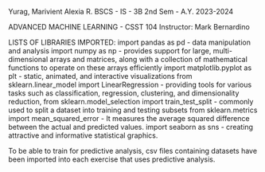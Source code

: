 Yurag, Marivient Alexia R.
BSCS - IS - 3B
2nd Sem - A.Y. 2023-2024

ADVANCED MACHINE LEARNING - CSST 104
Instructor: Mark Bernardino

LISTS OF LIBRARIES IMPORTED:
import pandas as pd - data manipulation and analysis
import numpy as np - provides support for large, multi-dimensional arrays and matrices, along with a collection of mathematical functions to operate on these arrays efficiently
import matplotlib.pyplot as plt - static, animated, and interactive visualizations 
from sklearn.linear_model import LinearRegression - providing tools for various tasks such as classification, regression, clustering, and dimensionality reduction,
from sklearn.model_selection import train_test_split - commonly used to split a dataset into training and testing subsets
from sklearn.metrics import mean_squared_error - It measures the average squared difference between the actual and predicted values.
import seaborn as sns - creating attractive and informative statistical graphics. 

To be able to train for predictive analysis, csv files containing datasets have been imported into each exercise that uses predictive analysis. 
